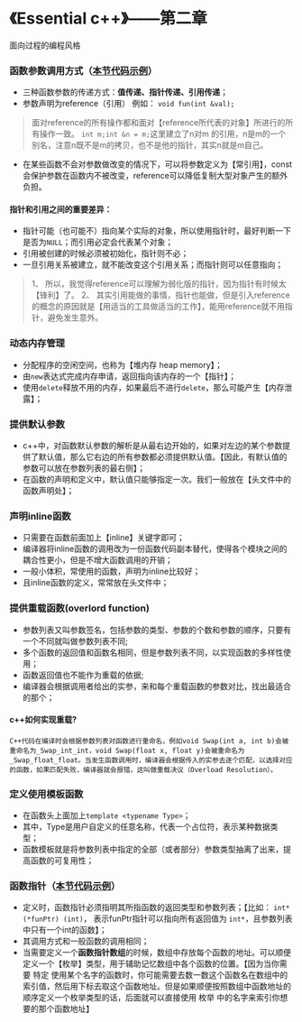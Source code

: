 # 《Essential c++》——第二章
面向过程的编程风格

### 函数参数调用方式（[本节代码示例](../code/essential/callFunction.cpp)）
* 三种函数参数的传递方式：**值传递、指针传递、引用传递**；
* 参数声明为reference（引用）
例如： ``void fun(int &val);``

> 面对reference的所有操作都和面对【reference所代表的对象】所进行的所有操作一致。
> ``int m;int &n = m;``这里建立了n对m 的引用，n是m的一个别名，注意n既不是m的拷贝，也不是他的指针，其实n就是m自己。
- 在某些函数不会对参数做改变的情况下，可以将参数定义为【常引用】，const会保护参数在函数内不被改变，reference可以降低复制大型对象产生的额外负担。

#### 指针和引用之间的重要差异：
* 指针可能（也可能不）指向某个实际的对象，所以使用指针时，最好判断一下是否为``NULL``；而引用必定会代表某个对象；
* 引用被创建的时候必须被初始化，指针则不必；
* 一旦引用关系被建立，就不能改变这个引用关系；而指针则可以任意指向；
> 1、 所以，我觉得reference可以理解为弱化版的指针，因为指针有时候太【锋利】了。
> 2、 其实引用能做的事情，指针也能做，但是引入reference的概念的原因就是【用适当的工具做适当的工作】，能用reference就不用指针，避免发生意外。

### 动态内存管理
* 分配程序的空闲空间，也称为【堆内存 heap memory】；
* 由``new``表达式完成内存申请，返回指向该内存的一个【指针】；
* 使用``delete``释放不用的内存，如果最后不进行``delete``，那么可能产生【内存泄露】；

### 提供默认参数
* c++中，对函数默认参数的解析是从最右边开始的，如果对左边的某个参数提供了默认值，那么它右边的所有参数都必须提供默认值。【因此，有默认值的参数可以放在参数列表的最右侧】；
* 在函数的声明和定义中，默认值只能够指定一次。我们一般放在【头文件中的函数声明处】；

### 声明inline函数
* 只需要在函数前面加上【inline】关键字即可；
* 编译器将inline函数的调用改为一份函数代码副本替代，使得各个模块之间的耦合性更小，但是不增大函数调用的开销；
* 一般小体积，常使用的函数，声明为inline比较好；
* 且inline函数的定义，常常放在头文件中；

### 提供重载函数(overlord function)
* 参数列表又叫参数签名，包括参数的类型、参数的个数和参数的顺序，只要有一个不同就叫做参数列表不同;
* 多个函数的返回值和函数名相同，但是参数列表不同，以实现函数的多样性使用；
* 函数返回值也不能作为重载的依据;
* 编译器会根据调用者给出的实参，来和每个重载函数的参数对比，找出最适合的那个；

#### c++如何实现重载?
`C++代码在编译时会根据参数列表对函数进行重命名，例如void Swap(int a, int b)会被重命名为_Swap_int_int，void Swap(float x, float y)会被重命名为_Swap_float_float。当发生函数调用时，编译器会根据传入的实参去逐个匹配，以选择对应的函数，如果匹配失败，编译器就会报错，这叫做重载决议（Overload Resolution）。`


### 定义使用模板函数
* 在函数头上面加上``template <typename Type>``；
* 其中，Type是用户自定义的任意名称，代表一个占位符，表示某种数据类型；
* 函数模板就是将参数列表中指定的全部（或者部分）参数类型抽离了出来，提高函数的可复用性；

### 函数指针（[本节代码示例](../code/essential/functionPoint.cpp)）
* 定义时，函数指针必须指明其所指函数的返回类型和参数列表；【比如： ``int* (*funPtr) (int)``， 表示funPtr指针可以指向所有返回值为 ``int*``，且参数列表中只有一个int的函数】；
* 其调用方式和一般函数的调用相同；
* 当需要定义一个**函数指针数组**的时候，数组中存放每个函数的地址。可以顺便定义一个【枚举】类型，用于辅助记忆数组中各个函数的位置。【因为当你需要 特定 使用某个名字的函数时，你可能需要去数一数这个函数名在数组中的 索引值，然后用下标去取这个函数地址。但是如果顺便按照数组中函数地址的顺序定义一个枚举类型的话，后面就可以直接使用 枚举 中的名字来索引你想要的那个函数地址】
